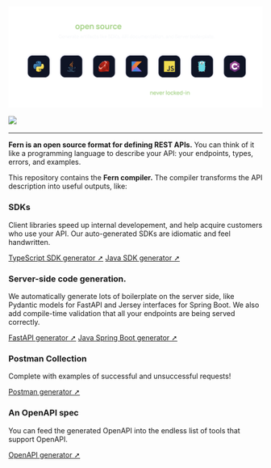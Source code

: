 ![Fern header](header.png)

<a href="https://www.npmjs.com/package/fern-api" alt="fern-api npm package">
  <img src="https://img.shields.io/npm/v/fern-api?style=flat-square" />
</a>

---

**Fern is an open source format for defining REST APIs.**
You can think of it like a programming language to describe
your API: your endpoints, types, errors, and examples.

This repository contains the **Fern compiler.** The compiler transforms the API description into useful outputs, like:

### SDKs

Client libraries speed up internal developement, and help acquire customers who use your API. Our auto-generated SDKs are idiomatic and feel handwritten.

[TypeScript SDK generator ➚](https://github.com/fern-api/fern-typescript)
[Java SDK generator ➚](https://github.com/fern-api/fern-java)

### Server-side code generation.

We automatically generate lots of boilerplate on the server side, like Pydantic models for FastAPI and Jersey interfaces for Spring Boot. We also add compile-time validation that all your endpoints are being served correctly.

[FastAPI generator ➚](https://github.com/fern-api/fern-python)
[Java Spring Boot generator ➚](https://github.com/fern-api/fern-java)

### Postman Collection

Complete with examples of successful and unsuccessful requests!

[Postman generator ➚](https://github.com/fern-api/fern-postman)

### An OpenAPI spec

You can feed the generated OpenAPI into the endless list of tools that support OpenAPI.

[OpenAPI generator ➚](https://github.com/fern-api/fern-postman)
